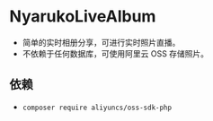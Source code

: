 # NyarukoLiveAlbum
- 简单的实时相册分享，可进行实时照片直播。
- 不依赖于任何数据库，可使用阿里云 OSS 存储照片。

## 依赖
- `composer require aliyuncs/oss-sdk-php`